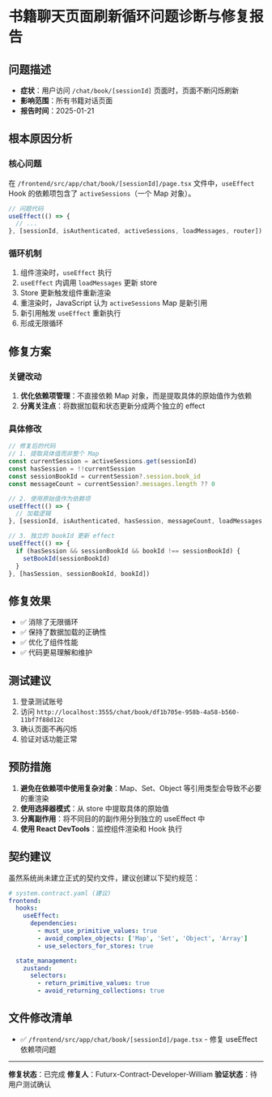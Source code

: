 # 书籍聊天页面刷新循环问题诊断与修复报告

## 问题描述
- **症状**：用户访问 `/chat/book/[sessionId]` 页面时，页面不断闪烁刷新
- **影响范围**：所有书籍对话页面
- **报告时间**：2025-01-21

## 根本原因分析

### 核心问题
在 `/frontend/src/app/chat/book/[sessionId]/page.tsx` 文件中，`useEffect` Hook 的依赖项包含了 `activeSessions`（一个 Map 对象）。

```javascript
// 问题代码
useEffect(() => {
  // ...
}, [sessionId, isAuthenticated, activeSessions, loadMessages, router])
```

### 循环机制
1. 组件渲染时，`useEffect` 执行
2. `useEffect` 内调用 `loadMessages` 更新 store
3. Store 更新触发组件重新渲染
4. 重渲染时，JavaScript 认为 `activeSessions` Map 是新引用
5. 新引用触发 `useEffect` 重新执行
6. 形成无限循环

## 修复方案

### 关键改动
1. **优化依赖项管理**：不直接依赖 Map 对象，而是提取具体的原始值作为依赖
2. **分离关注点**：将数据加载和状态更新分成两个独立的 effect

### 具体修改

```javascript
// 修复后的代码
// 1. 提取具体值而非整个 Map
const currentSession = activeSessions.get(sessionId)
const hasSession = !!currentSession
const sessionBookId = currentSession?.session.book_id
const messageCount = currentSession?.messages.length ?? 0

// 2. 使用原始值作为依赖项
useEffect(() => {
  // 加载逻辑
}, [sessionId, isAuthenticated, hasSession, messageCount, loadMessages, router, bookId, sessionBookId])

// 3. 独立的 bookId 更新 effect
useEffect(() => {
  if (hasSession && sessionBookId && bookId !== sessionBookId) {
    setBookId(sessionBookId)
  }
}, [hasSession, sessionBookId, bookId])
```

## 修复效果
- ✅ 消除了无限循环
- ✅ 保持了数据加载的正确性
- ✅ 优化了组件性能
- ✅ 代码更易理解和维护

## 测试建议
1. 登录测试账号
2. 访问 `http://localhost:3555/chat/book/df1b705e-958b-4a58-b560-11bf7f88d12c`
3. 确认页面不再闪烁
4. 验证对话功能正常

## 预防措施
1. **避免在依赖项中使用复杂对象**：Map、Set、Object 等引用类型会导致不必要的重渲染
2. **使用选择器模式**：从 store 中提取具体的原始值
3. **分离副作用**：将不同目的的副作用分到独立的 useEffect 中
4. **使用 React DevTools**：监控组件渲染和 Hook 执行

## 契约建议
虽然系统尚未建立正式的契约文件，建议创建以下契约规范：

```yaml
# system.contract.yaml (建议)
frontend:
  hooks:
    useEffect:
      dependencies:
        - must_use_primitive_values: true
        - avoid_complex_objects: ['Map', 'Set', 'Object', 'Array']
        - use_selectors_for_stores: true

  state_management:
    zustand:
      selectors:
        - return_primitive_values: true
        - avoid_returning_collections: true
```

## 文件修改清单
- ✅ `/frontend/src/app/chat/book/[sessionId]/page.tsx` - 修复 useEffect 依赖项问题

---
**修复状态**：已完成
**修复人**：Futurx-Contract-Developer-William
**验证状态**：待用户测试确认